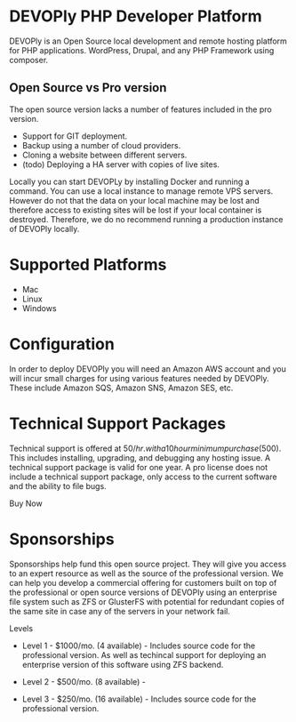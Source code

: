 # DEVOPly PHP Developer Platform


DEVOPly is an Open Source local development and remote hosting platform for PHP applications. WordPress, Drupal, and any PHP Framework using composer.

## Open Source vs Pro version

The open source version lacks a number of features included in the pro version.
* Support for GIT deployment.
* Backup using a number of cloud providers.
* Cloning a website between different servers.
* (todo) Deploying a HA server with copies of live sites.

Locally you can start DEVOPLy by installing Docker and running a command. You can use a local instance to manage remote VPS servers. However do not that the data on your local machine may be lost and therefore access to existing sites will be lost if your local container is destroyed. Therefore, we do no recommend running a production instance of DEVOPly locally.

# Supported Platforms
* Mac
* Linux
* Windows

# Configuration

In order to deploy DEVOPly you will need an Amazon AWS account and you will incur small charges for using various features needed by DEVOPly. These include Amazon SQS, Amazon SNS, Amazon SES, etc.

# Technical Support Packages

Technical support is offered at $50/hr. with a 10 hour minimum purchase ($500). This includes installing, upgrading, and debugging any hosting issue. A technical support package is valid for one year. A pro license does not include a technical support package, only access to the current software and the ability to file bugs.

Buy Now

# Sponsorships

Sponsorships help fund this open source project. They will give you access to an expert resource as well as the source of the professional version. We can help you develop a commercial offering for customers built on top of the professional or open source versions of DEVOPly using an enterprise file system such as ZFS or GlusterFS with potential for redundant copies of the same site in case any of the servers in your network fail.

Levels

* Level 1 - $1000/mo. (4 available) - Includes source code for the professional version. As well as techincal support for deploying an enterprise version of this software using ZFS backend.

* Level 2 - $500/mo. (8 available) - 

* Level 3 - $250/mo. (16 available) - Includes source code for the professional version.

